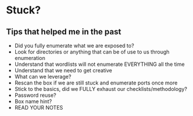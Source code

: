 # Stuck?

## Tips that helped me in the past

* Did you fully enumerate what we are exposed to?
* Look for directories or anything that can be of use to us through enumeration
* Understand that wordlists will not enumerate EVERYTHING all the time
* Understand that we need to get creative
* What can we leverage?
* Rescan the box if we are still stuck and enumerate ports once more
* Stick to the basics, did we FULLY exhaust our checklists/methodology?
* Password reuse?
* Box name hint?
* READ YOUR NOTES
